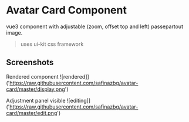# Avatar Card Component

vue3 component with adjustable (zoom, offset top and left) passepartout image.

> uses ui-kit css framework

## Screenshots

Rendered component ![rendered]]('https://raw.githubusercontent.com/safinazbg/avatar-card/master/display.png')


Adjustment panel visible ![editing]]('https://raw.githubusercontent.com/safinazbg/avatar-card/master/edit.png')
